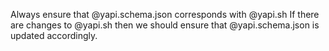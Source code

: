 Always ensure that @yapi.schema.json corresponds with @yapi.sh
If there are changes to @yapi.sh then we should ensure that @yapi.schema.json is updated accordingly.

